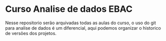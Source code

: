 # Curso Analise de dados EBAC
Nesse repositorio serão arquivadas todas as aulas do curso, o uso do git para analise de dados é um diferencial, aqui podemos organizar o historico de versões dos projetos.

